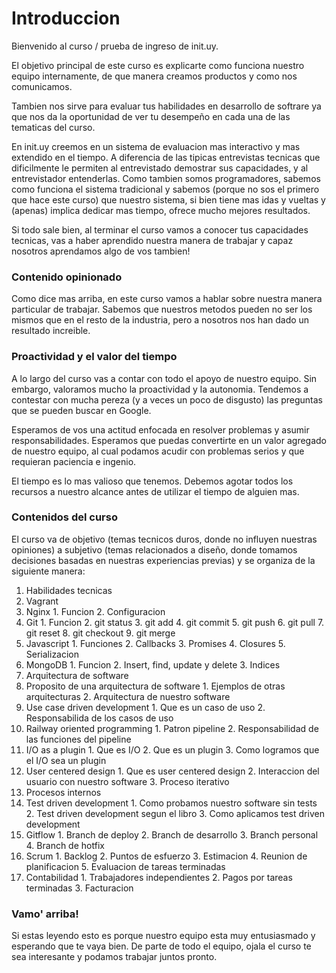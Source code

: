 # Introduccion

Bienvenido al curso / prueba de ingreso de init.uy.

El objetivo principal de este curso es explicarte como funciona nuestro equipo internamente, de que manera creamos productos y como nos comunicamos.

Tambien nos sirve para evaluar tus habilidades en desarrollo de softrare ya que nos da la oportunidad de ver tu desempeño en cada una de las tematicas del curso.

En init.uy creemos en un sistema de evaluacion mas interactivo y mas extendido en el tiempo. A diferencia de las tipicas entrevistas tecnicas que dificilmente le permiten al entrevistado demostrar sus capacidades, y al entrevistador entenderlas. Como tambien somos programadores, sabemos como funciona el sistema tradicional y sabemos (porque no sos el primero que hace este curso) que nuestro sistema, si bien tiene mas idas y vueltas y (apenas) implica dedicar mas tiempo, ofrece mucho mejores resultados.

Si todo sale bien, al terminar el curso vamos a conocer tus capacidades tecnicas, vas a haber aprendido nuestra manera de trabajar y capaz nosotros aprendamos algo de vos tambien!

### Contenido opinionado

Como dice mas arriba, en este curso vamos a hablar sobre nuestra manera particular de trabajar. Sabemos que nuestros metodos pueden no ser los mismos que en el resto de la industria, pero a nosotros nos han dado un resultado increible.

### Proactividad y el valor del tiempo

A lo largo del curso vas a contar con todo el apoyo de nuestro equipo. Sin embargo, valoramos mucho la proactividad y la autonomia. Tendemos a contestar con mucha pereza (y a veces un poco de disgusto) las preguntas que se pueden buscar en Google.

Esperamos de vos una actitud enfocada en resolver problemas y asumir responsabilidades. Esperamos que puedas convertirte en un valor agregado de nuestro equipo, al cual podamos acudir con problemas serios y que requieran paciencia e ingenio.

El tiempo es lo mas valioso que tenemos. Debemos agotar todos los recursos a nuestro alcance antes de utilizar el tiempo de alguien mas.

### Contenidos del curso

El curso va de objetivo (temas tecnicos duros, donde no influyen nuestras opiniones) a subjetivo (temas relacionados a diseño, donde tomamos decisiones basadas en nuestras experiencias previas) y se organiza de la siguiente manera:

1. Habilidades tecnicas
  1. Vagrant
  2. Nginx
    1. Funcion
    2. Configuracion
  3. Git
  	1. Funcion
  	2. git status
  	3. git add
  	4. git commit
  	5. git push
  	6. git pull
  	7. git reset
  	8. git checkout
  	9. git merge
  4. Javascript
  	1. Funciones
  	2. Callbacks
  	3. Promises
  	4. Closures
  	5. Serializacion
  5. MongoDB
  	1. Funcion
  	2. Insert, find, update y delete
  	3. Indices
2. Arquitectura de software
  1. Proposito de una arquitectura de software
    1. Ejemplos de otras arquitecturas
    2. Arquitectura de nuestro software
  2. Use case driven development
    1. Que es un caso de uso
    2. Responsabilida de los casos de uso
  3. Railway oriented programming
  	1. Patron pipeline
  	2. Responsabilidad de las funciones del pipeline
  4. I/O as a plugin
  	1. Que es I/O
  	2. Que es un plugin
  	3. Como logramos que el I/O sea un plugin
  5. User centered design
  	1. Que es user centered design
  	2. Interaccion del usuario con nuestro software
  	3. Proceso iterativo
3. Procesos internos
  1. Test driven development
    1. Como probamos nuestro software sin tests
  	2. Test driven development segun el libro
  	3. Como aplicamos test driven development
  2. Gitflow
    1. Branch de deploy
    2. Branch de desarrollo
    3. Branch personal
    4. Branch de hotfix
  3. Scrum
  	1. Backlog
  	2. Puntos de esfuerzo
  	3. Estimacion
  	4. Reunion de planificacion
  	5. Evaluacion de tareas terminadas
  4. Contabilidad
  	1. Trabajadores independientes
  	2. Pagos por tareas terminadas
  	3. Facturacion

### Vamo' arriba!

Si estas leyendo esto es porque nuestro equipo esta muy entusiasmado y esperando que te vaya bien. De parte de todo el equipo, ojala el curso te sea interesante y podamos trabajar juntos pronto.